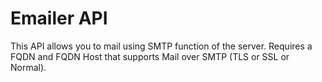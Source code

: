 # Emailer API

This API allows you to mail using SMTP function of the server. Requires a FQDN and FQDN Host that supports Mail over SMTP (TLS or SSL or Normal).